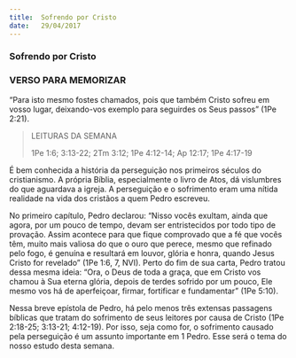```yaml
---
title:  Sofrendo por Cristo
date:   29/04/2017
---
```


### Sofrendo por Cristo

### VERSO PARA MEMORIZAR
“Para isto mesmo fostes chamados, pois que também Cristo sofreu em vosso lugar, deixando-vos exemplo para seguirdes os Seus passos” (1Pe 2:21).

> <p>LEITURAS DA SEMANA</p>
> 1Pe 1:6; 3:13-22; 2Tm 3:12; 1Pe 4:12-14; Ap 12:17; 1Pe 4:17-19

É bem conhecida a história da perseguição nos primeiros séculos do cristianismo. A própria Bíblia, especialmente o livro de Atos, dá vislumbres do que aguardava a igreja. A perseguição e o sofrimento eram uma nítida realidade na vida dos cristãos a quem Pedro escreveu.

No primeiro capítulo, Pedro declarou: “Nisso vocês exultam, ainda que agora, por um pouco de tempo, devam ser entristecidos por todo tipo de provação. Assim acontece para que fique comprovado que a fé que vocês têm, muito mais valiosa do que o ouro que perece, mesmo que refinado pelo fogo, é genuína e resultará em louvor, glória e honra, quando Jesus Cristo for revelado” (1Pe 1:6, 7, NVI). Perto do fim de sua carta, Pedro tratou dessa mesma ideia: “Ora, o Deus de toda a graça, que em Cristo vos chamou à Sua eterna glória, depois de terdes sofrido por um pouco, Ele mesmo vos há de aperfeiçoar, firmar, fortificar e fundamentar” (1Pe 5:10).

Nessa breve epístola de Pedro, há pelo menos três extensas passagens bíblicas que tratam do sofrimento de seus leitores por causa de Cristo (1Pe 2:18-25; 3:13-21; 4:12-19). Por isso, seja como for, o sofrimento causado pela perseguição é um assunto importante em 1 Pedro. Esse será o tema do nosso estudo desta semana.